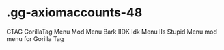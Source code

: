 # .gg-axiomaccounts-48
GTAG GorillaTag Menu Mod Menu Bark IIDK Idk Menu IIs Stupid Menu mod menu for Gorilla Tag
